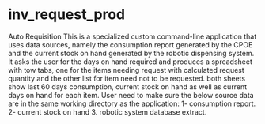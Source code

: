 # inv_request_prod
Auto Requisition
This is a specialized custom command-line application that uses data sources, namely the consumption report generated by the CPOE and the current stock on hand generated by the robotic dispensing system.
It asks the user for the days on hand required and produces a spreadsheet with tow tabs, one for the items needing request with calculated request quantity and the other list for item need not to be requested.
both sheets show last 60 days consumption, current stock on hand as well as current days on hand for each item.
User need to make sure the below source data are in the same working directory as the application:
 1- consumption report.
 2- current stock on hand
 3. robotic system database extract.
